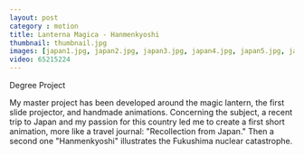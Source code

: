 ```yaml
---
layout: post
category : motion
title: Lanterna Magica - Hanmenkyoshi
thumbnail: thumbnail.jpg
images: [japan1.jpg, japan2.jpg, japan3.jpg, japan4.jpg, japan5.jpg, japan6.jpg, japan7.jpg, japan8.jpg]
video: 65215224
---
```

Degree Project


My master project has been developed around the magic lantern, the first slide projector, and handmade animations. 
Concerning the subject, a recent trip to Japan and my passion for this country led me to create a first short animation, more like a travel journal: "Recollection from Japan."
Then a second one "Hanmenkyoshi" illustrates the Fukushima nuclear catastrophe.
